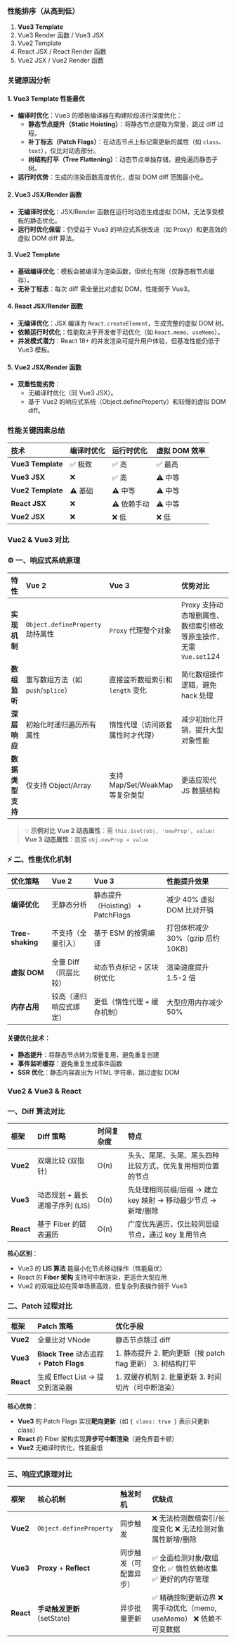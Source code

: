 ### **性能排序（从高到低）**

1. **Vue3 Template**
2. Vue3 Render 函数 / Vue3 JSX
3. Vue2 Template
4. React JSX / React Render 函数
5. Vue2 JSX / Vue2 Render 函数

### **关键原因分析**

#### 1. **Vue3 Template 性能最优**

- **编译时优化**：Vue3 的模板编译器在构建阶段进行深度优化：
  - **静态节点提升（Static Hoisting）**：将静态节点提取为常量，跳过 diff 过程。
  - **补丁标志（Patch Flags）**：在动态节点上标记需更新的属性（如 `class`、`text`），仅比对动态部分。
  - **树结构打平（Tree Flattening）**：动态节点单独存储，避免遍历静态子树。
- **运行时优势**：生成的渲染函数高度优化，虚拟 DOM diff 范围最小化。

#### 2. **Vue3 JSX/Render 函数**

- **无编译时优化**：JSX/Render 函数在运行时动态生成虚拟 DOM，无法享受模板的静态优化。
- **运行时优化保留**：仍受益于 Vue3 的响应式系统改进（如 Proxy）和更高效的虚拟 DOM diff 算法。

#### 3. **Vue2 Template**

- **基础编译优化**：模板会被编译为渲染函数，但优化有限（仅静态根节点缓存）。
- **无补丁标志**：每次 diff 需全量比对虚拟 DOM，性能弱于 Vue3。

#### 4. **React JSX/Render 函数**

- **无编译优化**：JSX 编译为 `React.createElement`，生成完整的虚拟 DOM 树。
- **依赖运行时优化**：性能取决于开发者手动优化（如 `React.memo`、`useMemo`）。
- **并发模式潜力**：React 18+ 的并发渲染可提升用户体验，但基准性能仍低于 Vue3 模板。

#### 5. **Vue2 JSX/Render 函数**

- **双重性能劣势**：
  - 无编译时优化（同 Vue3 JSX）。
  - 基于 Vue2 的响应式系统（Object.defineProperty）和较慢的虚拟 DOM diff。

### **性能关键因素总结**

| 技术              | 编译时优化 | 运行时优化 | 虚拟 DOM 效率 |
| :---------------- | :--------- | :--------- | :------------ |
| **Vue3 Template** | ✅ 极致     | ✅ 高       | ✅ 最高        |
| **Vue3 JSX**      | ❌          | ✅ 高       | ⚠️ 中等        |
| **Vue2 Template** | ⚠️ 基础     | ⚠️ 中等     | ⚠️ 中等        |
| **React JSX**     | ❌          | ⚠️ 依赖手动 | ⚠️ 中等        |
| **Vue2 JSX**      | ❌          | ❌ 低       | ❌ 低          |

### Vue2 & Vue3 对比

### ⚙️ **一、响应式系统原理**

| **特性**         | **Vue 2**                          | **Vue 3**                        | **优势对比**                                                 |
| :--------------- | :--------------------------------- | :------------------------------- | :----------------------------------------------------------- |
| **实现机制**     | `Object.defineProperty` 劫持属性   | `Proxy` 代理整个对象             | Proxy 支持动态增删属性、数组索引修改等原生操作，无需 `Vue.set`124 |
| **数组监听**     | 重写数组方法（如 `push`/`splice`） | 直接监听数组索引和 `length` 变化 | 简化数组操作逻辑，避免 hack 处理                             |
| **深层响应**     | 初始化时递归遍历所有属性           | 惰性代理（访问嵌套属性时才代理） | 减少初始化开销，提升大型对象性能                             |
| **数据类型支持** | 仅支持 Object/Array                | 支持 Map/Set/WeakMap 等复杂类型  | 更适应现代 JS 数据结构                                       |

> 💡 **示例对比**
> **Vue 2 动态属性**：需 `this.$set(obj, 'newProp', value)`
> **Vue 3 动态属性**：直接 `obj.newProp = value`

### ⚡ **二、性能优化机制**

| **优化策略**     | **Vue 2**              | **Vue 3**                         | **性能提升效果**                   |
| :--------------- | :--------------------- | :-------------------------------- | :--------------------------------- |
| **编译优化**     | 无静态分析             | 静态提升（Hoisting） + PatchFlags | 减少 40% 虚拟 DOM 比对开销         |
| **Tree-shaking** | 不支持（全量引入）     | 基于 ESM 的按需编译               | 打包体积减少 30%（gzip 后约 10KB） |
| **虚拟 DOM**     | 全量 Diff（同层比较）  | 动态节点标记 + 区块树优化         | 渲染速度提升 1.5-2 倍              |
| **内存占用**     | 较高（递归响应式绑定） | 更低（惰性代理 + 缓存机制）       | 大型应用内存减少 50%               |

#### 关键优化技术：

- **静态提升**：将静态节点转为常量复用，避免重复创建
- **事件监听缓存**：避免重复生成事件函数
- **SSR 优化**：静态内容直出为 HTML 字符串，跳过虚拟 DOM



### Vue2 & Vue3 & React

### 一、Diff 算法对比

| 框架      | Diff 策略                       | 时间复杂度 | 特点                                                         |
| :-------- | :------------------------------ | :--------- | :----------------------------------------------------------- |
| **Vue2**  | 双端比较 (双指针)               | O(n)       | 头头、尾尾、头尾、尾头四种比较方式，优先复用相同位置的节点   |
| **Vue3**  | 动态规划 + 最长递增子序列 (LIS) | O(n)       | 先处理相同前缀/后缀 → 建立 key 映射 → 移动最少节点 → 新增/删除 |
| **React** | 基于 Fiber 的链表遍历           | O(n)       | 广度优先遍历，仅比较同层级节点，通过 key 复用节点            |

**核心区别**：

- Vue3 的 **LIS 算法** 能最小化节点移动操作（性能最优）
- React 的 **Fiber 架构** 支持可中断渲染，更适合大型应用
- Vue2 的双端比较在简单场景高效，但复杂列表操作弱于 Vue3

### 二、Patch 过程对比

| 框架      | Patch 策略                                | 优化手段                                                    |
| :-------- | :---------------------------------------- | :---------------------------------------------------------- |
| **Vue2**  | 全量比对 VNode                            | 静态节点跳过 diff                                           |
| **Vue3**  | **Block Tree** 动态追踪 + **Patch Flags** | 1. 静态提升 2. 靶向更新（按 patch flag 更新） 3. 树结构打平 |
| **React** | 生成 Effect List → 提交到渲染器           | 1. 双缓存机制 2. 批量更新 3. 时间切片（可中断渲染）         |

**核心优势**：

- **Vue3** 的 Patch Flags 实现**靶向更新**（如 `{ class: true }` 表示只更新 class）
- **React** 的 Fiber 架构实现**异步可中断渲染**（避免界面卡顿）
- **Vue2** 无编译时优化，性能最低

------

### 三、响应式原理对比

| 框架      | 核心机制                    | 触发时机               | 优缺点                                                       |
| :-------- | :-------------------------- | :--------------------- | :----------------------------------------------------------- |
| **Vue2**  | `Object.defineProperty`     | 同步触发               | ❌ 无法检测数组索引/长度变化 ❌ 无法检测对象属性新增/删除      |
| **Vue3**  | **Proxy** + **Reflect**     | 同步触发（可配置异步） | ✅ 全面检测对象/数组变化 ✅ 惰性依赖收集 ✅ 更好的内存管理      |
| **React** | **手动触发更新** (setState) | 异步批量更新           | ✅ 精确控制更新边界 ❌ 需手动优化（memo, useMemo） ❌ 依赖不可变数据 |